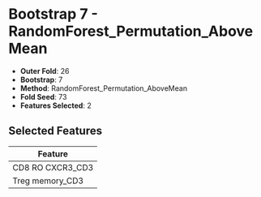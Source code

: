 # Bootstrap 7 - RandomForest_Permutation_AboveMean

- **Outer Fold**: 26
- **Bootstrap**: 7
- **Method**: RandomForest_Permutation_AboveMean
- **Fold Seed**: 73
- **Features Selected**: 2

## Selected Features

| Feature |
|---------|
| CD8 RO CXCR3_CD3 |
| Treg memory_CD3 |
